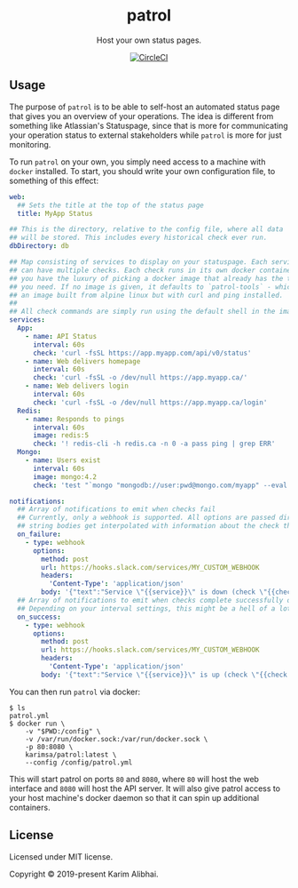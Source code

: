 <h1 align="center">patrol</h1>
<p align="center">Host your own status pages.</p>

<p align="center">
  <a href="https://circleci.com/gh/karimsa/patrol">
    <img src="https://circleci.com/gh/karimsa/patrol.svg?style=svg" alt="CircleCI" />
  </a>
</p>

## Usage

The purpose of `patrol` is to be able to self-host an automated status page that gives you an overview of
your operations. The idea is different from something like Atlassian's Statuspage, since that is more for
communicating your operation status to external stakeholders while `patrol` is more for just monitoring.

To run `patrol` on your own, you simply need access to a machine with `docker` installed. To start, you
should write your own configuration file, to something of this effect:

```yaml
web:
  ## Sets the title at the top of the status page
  title: MyApp Status

## This is the directory, relative to the config file, where all data
## will be stored. This includes every historical check ever run.
dbDirectory: db

## Map consisting of services to display on your statuspage. Each service
## can have multiple checks. Each check runs in its own docker container, so
## you have the luxury of picking a docker image that already has the tools
## you need. If no image is given, it defaults to `patrol-tools` - which is
## an image built from alpine linux but with curl and ping installed.
##
## All check commands are simply run using the default shell in the image (/bin/sh).
services:
  App:
    - name: API Status
      interval: 60s
      check: 'curl -fsSL https://app.myapp.com/api/v0/status'
    - name: Web delivers homepage
      interval: 60s
      check: 'curl -fsSL -o /dev/null https://app.myapp.ca/'
    - name: Web delivers login
      interval: 60s
      check: 'curl -fsSL -o /dev/null https://app.myapp.ca/login'
  Redis:
    - name: Responds to pings
      interval: 60s
      image: redis:5
      check: '! redis-cli -h redis.ca -n 0 -a pass ping | grep ERR'
  Mongo:
    - name: Users exist
      interval: 60s
      image: mongo:4.2
      check: 'test "`mongo "mongodb://user:pwd@mongo.com/myapp" --eval "db.users.estimatedDocumentCount()" | tail -n 1`" != "0"'

notifications:
  ## Array of notifications to emit when checks fail
  ## Currently, only a webhook is supported. All options are passed directly to `request` - but
  ## string bodies get interpolated with information about the check that triggered the notification.
  on_failure:
    - type: webhook
      options:
        method: post
        url: https://hooks.slack.com/services/MY_CUSTOM_WEBHOOK
        headers:
          'Content-Type': 'application/json'
        body: '{"text":"Service \"{{service}}\" is down (check \"{{check.name}}\" failed)."}'
  ## Array of notifications to emit when checks complete successfully occur
  ## Depending on your interval settings, this might be a hell of a lot.
  on_success:
    - type: webhook
      options:
        method: post
        url: https://hooks.slack.com/services/MY_CUSTOM_WEBHOOK
        headers:
          'Content-Type': 'application/json'
        body: '{"text":"Service \"{{service}}\" is up (check \"{{check.name}}\" completed)."}'
```

You can then run `patrol` via docker:

```shell
$ ls
patrol.yml
$ docker run \
	-v "$PWD:/config" \
	-v /var/run/docker.sock:/var/run/docker.sock \
	-p 80:8080 \
	karimsa/patrol:latest \
	--config /config/patrol.yml
```

This will start patrol on ports `80` and `8080`, where `80` will host the web interface and `8080` will host
the API server. It will also give patrol access to your host machine's docker daemon so that it can spin up
additional containers.

## License

Licensed under MIT license.

Copyright &copy; 2019-present Karim Alibhai.
